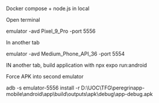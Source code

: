 Docker compose + node.js in local

Open terminal

 emulator -avd Pixel_9_Pro  -port 5556

 In another tab

 emulator -avd Medium_Phone_API_36 -port 5554

 IN another tab, build application with  npx expo run:android

Force APK into second emulator

 adb -s emulator-5556 install -r D:\UOC\TFG\peregrinapp-mobile\android\app\build\outputs\apk\debug\app-debug.apk